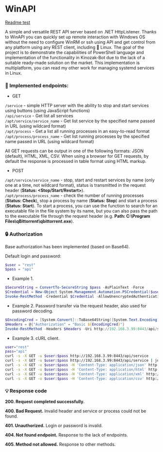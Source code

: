 # WinAPI

[Readme test](https://github.com/Lifailon/WinAPI/WinService/blob/rsa/README.md)

A simple and versatile REST API server based on .NET HttpListener. Thanks to WinAPI you can quickly set up remote interaction with Windows OS without the need to configure WinRM or ssh using API and get control from any platform using any REST client, including 🐧 Linux. The goal of the project is to demonstrate the capabilities of PowerShell language and implementation of the functionality in Kinozak-Bot due to the lack of a suitable ready-made solution on the market. This implementation is multiplatform, you can read my other work for managing systemd services in Linux.

### 📑 Implemented endpoints:

- GET

`/service` - simple HTTP server with the ability to stop and start services using buttons (using JavaScript functions) \
`/api/service` - Get list all services \
`/apt/service/service_name` - Get list service by the specified name passed in URL (using wildcard format) \
`/apt/process` - Get a list all running processes in an easy-to-read format \
`/apt/process/process_name` - Get list running processes by the specified name passed in URL (using wildcard format)

All GET requests can be output in one of the following formats: JSON (default), HTML, XML, CSV. When using a browser for GET requests, by default the response is processed in table format using HTML markup.

- POST

`/apt/service/service_name` - stop, start and restart services by name (only one at a time, not wildcard format), status is transmitted in the request header (**Status: <Stop/Start/Restart>**). \
`/apt/process/process_name` - check the number of running processes (**Status: Check**), stop a process by name (**Status: Stop**) and start a process (**Status: Start**). To start a process, you can use the function to search for an executable file in the file system by its name, but you can also pass the path to the executable file through the request header (e.g. **Path: C:\Program Files\qBittorrent\qbittorrent.exe**).

### 🔒 Authorization

Base authorization has been implemented (based on Base64).

Default login and password:
```PowerShell
$user = "rest"
$pass = "api"
```
- Example 1.
```PowerShell
$SecureString = ConvertTo-SecureString $pass -AsPlainText -Force
$Credential = New-Object System.Management.Automation.PSCredential($user, $SecureString)
Invoke-RestMethod -Credential $Credential -AllowUnencryptedAuthentication -Uri http://192.168.3.99:8443/api/service
```
- Example 2. Password transfer via the request header, also used for password decoding.
```PowerShell
$EncodingCred = [System.Convert]::ToBase64String([System.Text.Encoding]::UTF8.GetBytes("${user}:${pass}"))
$Headers = @{"Authorization" = "Basic ${EncodingCred}"}
Invoke-RestMethod -Headers $Headers -Uri http://192.168.3.99:8443/api/service
```
- Example 3. cURL client.
```Bash
user="rest"
pass="api"
curl -s -X GET -u $user:$pass http://192.168.3.99:8443/api/service
curl -s -X GET -u $user:$pass http://192.168.3.99:8443/api/service | jq  -r '.[] | {data: "\(.Name) - \(.Status)"} | .data'
curl -s -X GET -u $user:$pass -H 'Content-Type: application/json' http://192.168.3.99:8443/api/service/win
curl -s -X GET -u $user:$pass -H 'Content-Type: application/html' http://192.168.3.99:8443/api/service/winrm
curl -s -X GET -u $user:$pass -H 'Content-Type: application/xml' http://192.168.3.99:8443/api/service/winrm
curl -s -X GET -u $user:$pass -H 'Content-Type: application/csv' http://192.168.3.99:8443/api/service/winrm
```

### 💡 Response code

**200. Request completed successfully.**

**400. Bad Request.** Invalid header and service or process could not be found.

**401. Unauthorized.** Login or password is invalid.

**404. Not found endpoint.** Response to the lack of endpoints.

**405. Method not allowed.** Response to other methods.